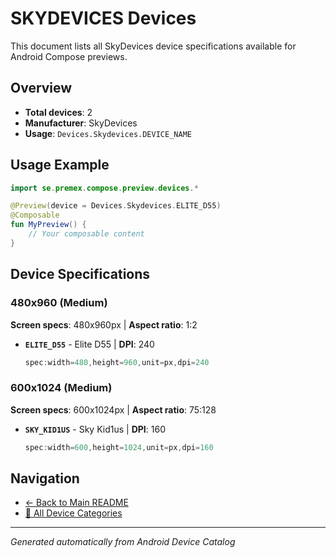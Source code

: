# SKYDEVICES Devices

This document lists all SkyDevices device specifications available for Android Compose previews.

## Overview

- **Total devices**: 2
- **Manufacturer**: SkyDevices
- **Usage**: `Devices.Skydevices.DEVICE_NAME`

## Usage Example

```kotlin
import se.premex.compose.preview.devices.*

@Preview(device = Devices.Skydevices.ELITE_D55)
@Composable
fun MyPreview() {
    // Your composable content
}
```

## Device Specifications

### 480x960 (Medium)

**Screen specs**: 480x960px | **Aspect ratio**: 1:2

- **`ELITE_D55`** - Elite D55 | **DPI**: 240
  ```kotlin
  spec:width=480,height=960,unit=px,dpi=240
  ```

### 600x1024 (Medium)

**Screen specs**: 600x1024px | **Aspect ratio**: 75:128

- **`SKY_KID1US`** - Sky Kid1us | **DPI**: 160
  ```kotlin
  spec:width=600,height=1024,unit=px,dpi=160
  ```

## Navigation

- [← Back to Main README](../../README.md)
- [📱 All Device Categories](../README.md)

---
*Generated automatically from Android Device Catalog*
